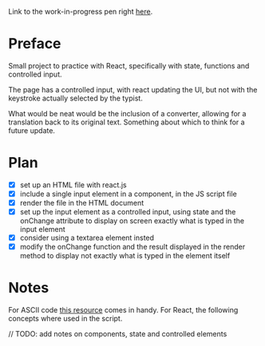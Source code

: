 Link to the work-in-progress pen right [here]().

# Preface 

Small project to practice with React, specifically with state, functions and controlled input.

The page has a controlled input, with react updating the UI, but not with the keystroke actually selected by the typist.

What would be neat would be the inclusion of a converter, allowing for a translation back to its original text. Something about which to think for a future update.

# Plan

- [x] set up an HTML file with react.js
- [x] include a single input element in a component, in the JS script file
- [x] render the file in the HTML document
- [x] set up the input element as a controlled input, using state and the onChange attribute to display on screen exactly what is typed in the input element
- [x] consider using a textarea element insted 
- [x] modify the onChange function and the result displayed in the render method to display not exactly what is typed in the element itself

# Notes

For ASCII code [this resource](http://sticksandstones.kstrom.com/appen.html) comes in handy.
For React, the following concepts where used in the script.

// TODO: add notes on components, state and controlled elements
